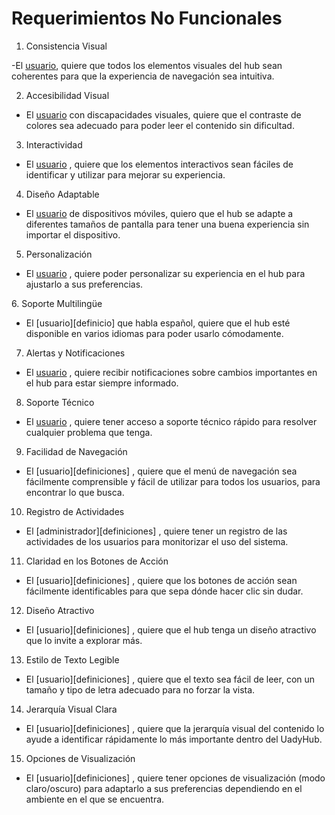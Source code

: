 # **Requerimientos No Funcionales**

1. Consistencia Visual
   
-El [usuario][definicion], quiere que todos los elementos visuales del hub sean coherentes para que la experiencia de navegación sea intuitiva.

[definicion]: https://github.com/Ozia112/Team-2-FSE-repo/blob/FIS-Project-Stage-1/B_task/Definition%20of%20users-clients%20(esp)1.1.md

2.   Accesibilidad Visual
   
-	El [usuario][definicion] con discapacidades visuales, quiere que el contraste de colores sea adecuado para poder leer el contenido sin dificultad.

3. Interactividad

-	El [usuario][definicion] , quiere que los elementos interactivos sean fáciles de identificar y utilizar para mejorar su experiencia.

4. Diseño Adaptable
   
-	El [usuario][definicion] de dispositivos móviles, quiero que el hub se adapte a diferentes tamaños de pantalla para tener una buena experiencia sin importar el dispositivo.

5. Personalización
   
-	El [usuario][definicion] , quiere poder personalizar su experiencia en el hub para ajustarlo a sus preferencias. 

⁠6. Soporte Multilingüe
 
-	El [usuario][definicio] que habla español, quiere que el hub esté disponible en varios idiomas para poder usarlo cómodamente.

7.  Alertas y Notificaciones
    
-	El [usuario][definicion] , quiere recibir notificaciones sobre cambios importantes en el hub para estar siempre informado.

8.  Soporte Técnico

-	El [usuario][definicion] , quiere tener acceso a soporte técnico rápido para resolver cualquier problema que tenga.

9. Facilidad de Navegación

-	El [usuario][definiciones] , quiere que el menú de navegación sea fácilmente comprensible  y fácil de utilizar para todos los usuarios, para encontrar lo que busca.

10. Registro de Actividades
    
-	El [administrador][definiciones] , quiere tener un registro de las actividades de los usuarios para monitorizar el uso del sistema.

11. Claridad en los Botones de Acción

-	El [usuario][definiciones] , quiere que los botones de acción sean fácilmente identificables para que sepa dónde hacer clic sin dudar.

12. Diseño Atractivo
    
-	El [usuario][definiciones] , quiere que el hub tenga un diseño atractivo que lo invite a explorar más.

13. Estilo de Texto Legible
    
-	El [usuario][definiciones] , quiere que el texto sea fácil de leer, con un tamaño y tipo de letra adecuado para no forzar la vista.

14. Jerarquía Visual Clara
-	El [usuario][definiciones] , quiere que la jerarquía visual del contenido lo ayude a identificar rápidamente lo más importante dentro del UadyHub.

15. Opciones de Visualización
    
-	El [usuario][definiciones] , quiere tener opciones de visualización (modo claro/oscuro) para adaptarlo a sus preferencias dependiendo en el ambiente en el que se encuentra.




    







